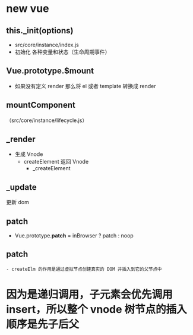 # new vue

## this.\_init(options)

- src/core/instance/index.js
- 初始化 各种变量和状态（生命周期事件）

## Vue.prototype.$mount

- 如果没有定义 render 那么将 el 或者 template 转换成 render

## mountComponent

（src/core/instance/lifecycle.js）

## \_render

- 生成 Vnode
  - createElement 返回 Vnode
    - \_createElement

## \_update

更新 dom

## **patch**

- Vue.prototype.**patch** = inBrowser ? patch : noop

## patch

    - createElm 的作用是通过虚拟节点创建真实的 DOM 并插入到它的父节点中

# 因为是递归调用，子元素会优先调用 insert，所以整个 vnode 树节点的插入顺序是先子后父
